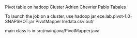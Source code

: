 Pivot table on hadoop Cluster
Adrien Chevrier
Pablo Tabales

To launch the job on a cluster, use
hadoop jar ece.lab.pivot-1.0-SNAPSHOT.jar PivotMapper In/data.csv out/

main class is in src/main/java/PivotMapper.java